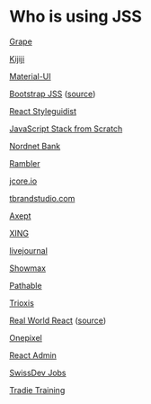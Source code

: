 # Who is using JSS

[Grape](https://chatgrape.com)

[Kijiji](https://www.kijiji.ca/)

[Material-UI](https://material-ui.com/)

[Bootstrap JSS](https://sammi.github.io/bootstrap-jss) ([source](https://github.com/sammi/bootstrap-jss))

[React Styleguidist](https://github.com/styleguidist/react-styleguidist)

[JavaScript Stack from Scratch](https://github.com/verekia/js-stack-from-scratch)

[Nordnet Bank](https://www.nordnet.se)

[Rambler](https://www.rambler.ru)

[jcore.io](http://jcore.io/)

[tbrandstudio.com](http://www.tbrandstudio.com/)

[Axept](https://github.com/axept)

[XING](http://xing.com)

[livejournal](http://www.livejournal.com/post)

[Showmax](https://www.showmax.com/)

[Pathable](https://www.pathable.com/)

[Trioxis](https://www.trioxis.com/)

[Real World React](https://realworldreact.com) ([source](https://github.com/realworldreact/realworldreact-website))

[Onepixel](https://www.onepixel.com/)

[React Admin](https://marmelab.com/react-admin/)

[SwissDev Jobs](https://swissdevjobs.ch/jobs/JavaScript/All)

[Tradie Training](https://tt.edu.au)
